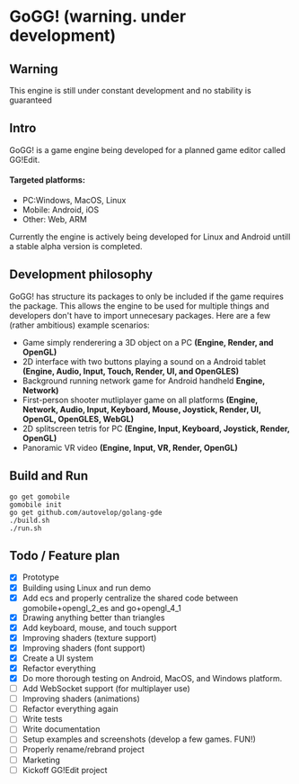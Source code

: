 # GoGG! (warning. under development)

## Warning
This engine is still under constant development and no stability is guaranteed

## Intro
GoGG! is a game engine being developed for a planned game editor called GG!Edit.

#### Targeted platforms:
- PC:Windows, MacOS, Linux
- Mobile: Android, iOS
- Other: Web, ARM

Currently the engine is actively being developed for Linux and Android untill a stable alpha version is completed.

## Development philosophy
GoGG! has structure its packages to only be included if the game requires the package. This allows the engine to be used for multiple things and developers don't have to import unnecesary packages. Here are a few (rather ambitious) example scenarios:
- Game simply renderering a 3D object on a PC **(Engine, Render, and OpenGL)**
- 2D interface with two buttons playing a sound on a Android tablet **(Engine, Audio, Input, Touch, Render, UI, and OpenGLES)**
- Background running network game for Android handheld **Engine, Network)**
- First-person shooter mutliplayer game on all platforms **(Engine, Network, Audio, Input, Keyboard, Mouse, Joystick, Render, UI, OpenGL, OpenGLES, WebGL)**
- 2D splitscreen tetris for PC **(Engine, Input, Keyboard, Joystick, Render, OpenGL)**
- Panoramic VR video **(Engine, Input, VR, Render, OpenGL)**

## Build and Run
```
go get gomobile
gomobile init
go get github.com/autovelop/golang-gde
./build.sh
./run.sh
```

## Todo / Feature plan
- [x] Prototype
- [x] Building using Linux and run demo
- [x] Add ecs and properly centralize the shared code between gomobile+opengl_2_es and go+opengl_4_1
- [x] Drawing anything better than triangles
- [x] Add keyboard, mouse, and touch support
- [x] Improving shaders (texture support)
- [x] Improving shaders (font support)
- [x] Create a UI system
- [x] Refactor everything
- [x] Do more thorough testing on Android, MacOS, and Windows platform.
- [ ] Add WebSocket support (for multiplayer use)
- [ ] Improving shaders (animations)
- [ ] Refactor everything again
- [ ] Write tests
- [ ] Write documentation
- [ ] Setup examples and screenshots (develop a few games. FUN!)
- [ ] Properly rename/rebrand project
- [ ] Marketing
- [ ] Kickoff GG!Edit project
